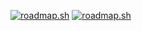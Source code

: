 [![roadmap.sh](https://api.roadmap.sh/v1-badge/tall/64d37064aa497d7fa51ac304?variant=light&roadmaps=devops%2Cgolang)](https://roadmap.sh)   [![roadmap.sh](https://api.roadmap.sh/v1-badge/tall/64d37064aa497d7fa51ac304?variant=dark&roadmaps=devops%2Cgolang)](https://roadmap.sh)
